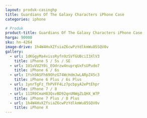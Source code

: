 ```yaml
---
layout: produk-casinghp
title: Guardians Of The Galaxy Characters iPhone Case
categories: iphone

# Produk
product-title: Guardians Of The Galaxy Characters iPhone Case
harga: 90000
sku: hn-4264
image-drive: 1h4W4HvXZfsiaZ6cwPzYdlkmWu85SQV0v
gallery:
  - url: 1dKGgyMa4vissRyfn9zSVfGUBciI3XlV3
    title: iPhone 5 / 5s / SE
  - url: 1U1uVU2Y0i_EOdrzw4nuprqUxFsUPudo7
    title: iPhone 6 / 6s
  - url: 1Ysh9ASFh69OhzG74WcHdmJwLARpZ45c3
    title: iPhone 6 Plus / 6s Plus
  - url: 1ynrTgFz_fhPVFF4Lz7pcbpyA2ePtEhpr
    title: iPhone 7 / 8
  - url: 11IR9CmaH83QsvBD92qnUNWgZLQHX_W7P
    title: iPhone 7 Plus / 8 Plus
  - url: 1h4W4HvXZfsiaZ6cwPzYdlkmWu85SQV0v
    title: iPhone X
---
```

